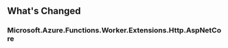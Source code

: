 ## What's Changed

<!-- Please add your release notes in the following format:
- My change description (#PR/#issue)
-->

### Microsoft.Azure.Functions.Worker.Extensions.Http.AspNetCore <version>
